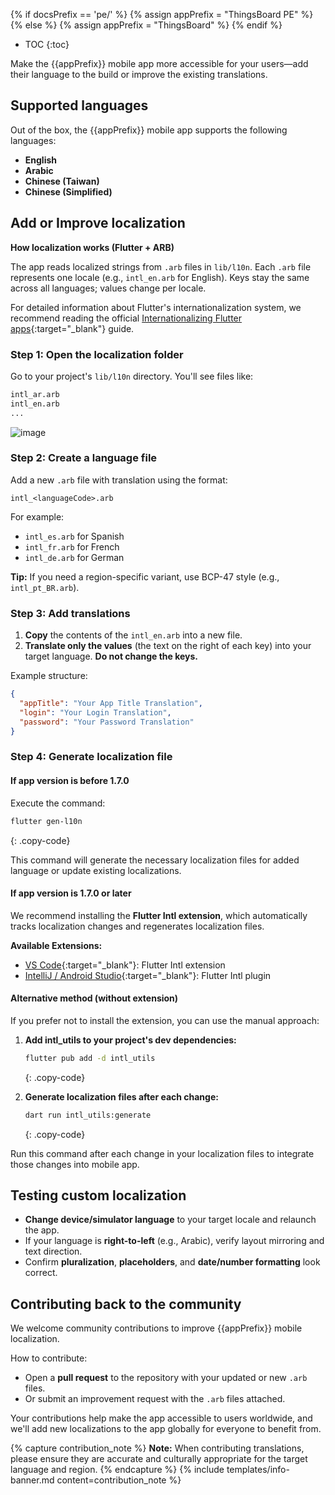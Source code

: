 {% if docsPrefix == 'pe/' %}
{% assign appPrefix = "ThingsBoard PE" %}
{% else %}
{% assign appPrefix = "ThingsBoard" %}
{% endif %}
* TOC
{:toc}

Make the {{appPrefix}} mobile app more accessible for your users—add their language to the build or improve the existing translations.

## Supported languages

Out of the box, the {{appPrefix}} mobile app supports the following languages:

- **English**
- **Arabic**
- **Chinese (Taiwan)**
- **Chinese (Simplified)**

## Add or Improve localization

**How localization works (Flutter + ARB)**

The app reads localized strings from `.arb` files in `lib/l10n`. Each `.arb` file represents one locale (e.g., `intl_en.arb` for English). Keys stay the same across all languages; values change per locale.

For detailed information about Flutter&#39;s internationalization system, we recommend reading the official [Internationalizing Flutter apps](https://docs.flutter.dev/ui/accessibility-and-internationalization/internationalization){:target="_blank"} guide.

### Step 1: Open the localization folder

Go to your project&#39;s `lib/l10n` directory. You&#39;ll see files like:

```bash
intl_ar.arb
intl_en.arb
...
```

![image](https://img.thingsboard.io/mobile/localization-l10n-folder.png)

### Step 2: Create a language file

Add a new `.arb` file with translation using the format:
```
intl_<languageCode>.arb
```

For example:
- `intl_es.arb` for Spanish
- `intl_fr.arb` for French
- `intl_de.arb` for German

**Tip:** If you need a region-specific variant, use BCP-47 style (e.g., `intl_pt_BR.arb`).

### Step 3: Add translations

1. **Copy** the contents of the `intl_en.arb` into a new file.
2. **Translate only the values** (the text on the right of each key) into your target language. **Do not change the keys.**

Example structure:
```json
{
  "appTitle": "Your App Title Translation",
  "login": "Your Login Translation",
  "password": "Your Password Translation"
}
```

### Step 4: Generate localization file

#### If app version is before 1.7.0

Execute the command:

```bash
flutter gen-l10n
```
{: .copy-code}

This command will generate the necessary localization files for added language or update existing localizations.

#### If app version is 1.7.0 or later

We recommend installing the **Flutter Intl extension**, which automatically tracks localization changes and regenerates localization files.

**Available Extensions:**
- [VS Code](https://marketplace.visualstudio.com/items?itemName=localizely.flutter-intl){:target="_blank"}: Flutter Intl extension
- [IntelliJ / Android Studio](https://plugins.jetbrains.com/plugin/13666-flutter-intl){:target="_blank"}: Flutter Intl plugin

#### Alternative method (without extension)

If you prefer not to install the extension, you can use the manual approach:

1. **Add intl_utils to your project&#39;s dev dependencies:**
   ```bash
   flutter pub add -d intl_utils
   ```
   {: .copy-code}

2. **Generate localization files after each change:**
   ```bash
   dart run intl_utils:generate
   ```
   {: .copy-code}

Run this command after each change in your localization files to integrate those changes into mobile app.

## Testing custom localization

- **Change device/simulator language** to your target locale and relaunch the app.
- If your language is **right-to-left** (e.g., Arabic), verify layout mirroring and text direction.
- Confirm **pluralization**, **placeholders**, and **date/number formatting** look correct.

## Contributing back to the community

We welcome community contributions to improve {{appPrefix}} mobile localization.

How to contribute:
- Open a **pull request** to the repository with your updated or new `.arb` files.
- Or submit an improvement request with the `.arb` files attached.

Your contributions help make the app accessible to users worldwide, and we&#39;ll add new localizations to the app globally for everyone to benefit from.

{% capture contribution_note %}
**Note:** When contributing translations, please ensure they are accurate and culturally appropriate for the target language and region.
{% endcapture %}
{% include templates/info-banner.md content=contribution_note %}
